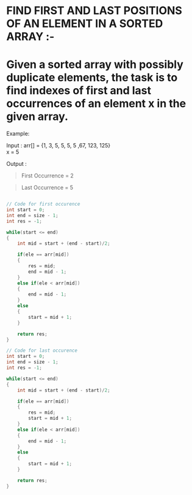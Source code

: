 # FIND FIRST AND LAST POSITIONS OF AN ELEMENT IN A SORTED ARRAY :-

# Given a sorted array with possibly duplicate elements, the task is to find indexes of first and last occurrences of an element x in the given array.

Example:

Input : arr[] = {1, 3, 5, 5, 5, 5 ,67, 123, 125}    
        x = 5

Output : 
> First Occurrence = 2

> Last Occurrence = 5

```cpp

// Code for first occurence
int start = 0;
int end = size - 1;
int res = -1;

while(start <= end)
{
    int mid = start + (end - start)/2;

    if(ele == arr[mid])
    {
        res = mid;
        end = mid - 1;
    }
    else if(ele < arr[mid])
    {
        end = mid - 1;
    }
    else
    {
        start = mid + 1;
    }

    return res;
}

// Code for last occurence
int start = 0;
int end = size - 1;
int res = -1;

while(start <= end)
{
    int mid = start + (end - start)/2;

    if(ele == arr[mid])
    {
        res = mid;
        start = mid + 1;
    }
    else if(ele < arr[mid])
    {
        end = mid - 1;
    }
    else
    {
        start = mid + 1;
    }

    return res;
}
```